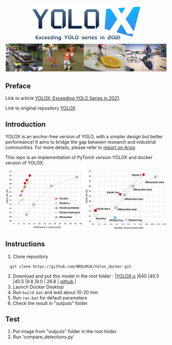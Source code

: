 <div align="center"><img src="assets/logo.png" width="350"></div>
<img src="assets/demo.png" >

## Preface
Link to article [YOLOX: Exceeding YOLO Series in 2021](https://paperswithcode.com/paper/yolox-exceeding-yolo-series-in-2021).


Link to original repository [YOLOX](https://github.com/Megvii-BaseDetection/YOLOX/tree/main)

## Introduction
YOLOX is an anchor-free version of YOLO, with a simpler design but better performance! It aims to bridge the gap between research and industrial communities.
For more details, please refer to [report on Arxiv](https://arxiv.org/abs/2107.08430).

This repo is an implementation of PyTorch version YOLOX and docker version of YOLOX. 

<img src="assets/git_fig.png" width="1000" >

## Instructions 
1. Clone repository
```shell script
  git clone https://github.com/BROzMiK/Yolox_docker.git
```
2. Download and put this model in the root folder :
|[YOLOX-s](./exps/default/yolox_s.py)    |640  |40.5 |40.5      |9.8      |9.0 | 26.8 | [github](https://github.com/Megvii-BaseDetection/YOLOX/releases/download/0.1.1rc0/yolox_s.pth) |
3. Launch Docker Desktop
4. Run `build.bat` and wait about 10-20 min
5. Run `run.bat` for default parameters
6. Check the result in "outputs" folder

## Test
1. Put image from "outputs" folder in the root folder.
2. Run 'compare_detections.py'
